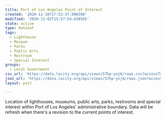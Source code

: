```yaml
---
title: Port of Los Angeles Point of Interest
created: '2020-11-10T17:52:37.890398'
modified: '2020-12-02T15:57:54.638565'
state: active
type: dataset
tags:
  - Lighthouse
  - Museum
  - Parks
  - Public Arts
  - Restroom
  - Special Interest
groups:
  - Local Government
csv_url: 'https://data.lacity.org/api/views/57hp-ynj6/rows.csv?accessType=DOWNLOAD'
json_url: 'https://data.lacity.org/api/views/57hp-ynj6/rows.json?accessType=DOWNLOAD'
layout: post

---
```

Location of lighthouses, museums, public arts, parks, restrooms and special interest within Port of Los Angeles' administrative boundary.  Data will be refresh when there's a revision to the current points of interest.
